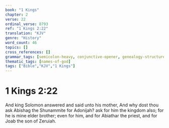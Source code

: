 ```yaml
---
book: "1 Kings"
chapter: 2
verse: 22
ordinal_verse: 8793
ref: "1 Kings 2:22"
translation: "KJV"
genre: "History"
word_count: 46
topics: []
cross_references: []
grammar_tags: [semicolon-heavy, conjunctive-opener, genealogy-structure]
thematic_tags: [names-of-god]
tags: ["Bible","KJV","1 Kings"]
---
```


# 1 Kings 2:22

And king Solomon answered and said unto his mother, And why dost thou ask Abishag the Shunammite for Adonijah? ask for him the kingdom also; for he is mine elder brother; even for him, and for Abiathar the priest, and for Joab the son of Zeruiah.
